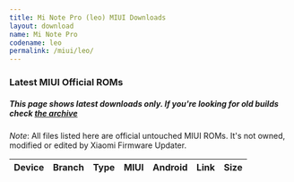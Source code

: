 ```yaml
---
title: Mi Note Pro (leo) MIUI Downloads
layout: download
name: Mi Note Pro
codename: leo
permalink: /miui/leo/
---
```

### Latest MIUI Official ROMs
##### This page shows latest downloads only. If you're looking for old builds check [the archive](/archive/miui/leo/)
*Note*: All files listed here are official untouched MIUI ROMs. It's not owned, modified or edited by Xiaomi Firmware Updater.


<div class="table-responsive-md" id="table-wrapper">
<table id="miui" class="compact table table-striped table-hover table-sm">
    <thead class="thead-dark">
        <tr>
            <th>Device</th>
            <th>Branch</th>
            <th>Type</th>
            <th>MIUI</th>
            <th>Android</th>
            <th>Link</th>
            <th>Size</th>
        </tr>
    </thead>
    <script>loadMiuiDownloads('leo')</script>
</table>
</div>


